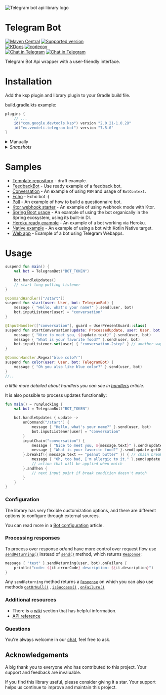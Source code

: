 ![Telegram bot api library logo](https://user-images.githubusercontent.com/3987067/180802441-966bb058-919b-4e1c-82c1-2b210cc9a94e.png)

# Telegram Bot

[![Maven Central](https://img.shields.io/maven-central/v/eu.vendeli/telegram-bot?style=flat&label=Maven&logo=apache-maven)](https://search.maven.org/artifact/eu.vendeli/telegram-bot)
[![Supported version](https://img.shields.io/badge/dynamic/json?url=https%3A%2F%2Fgithub.com%2Fvendelieu%2Ftelegram-bot%2Fraw%2Fmaster%2FbuildSrc%2Fsrc%2Fmain%2Fresources%2Fapi.json&query=%24.version&style=flat&logo=telegram&label=Telegram&color=blue)](https://core.telegram.org/bots/api)\
[![KDocs](https://img.shields.io/static/v1?label=Dokka&message=KDocs&color=blue&logo=kotlin)](https://vendelieu.github.io/telegram-bot/)
[![codecov](https://codecov.io/gh/vendelieu/telegram-bot/branch/master/graph/badge.svg?token=xn5xo6fu6r)](https://codecov.io/gh/vendelieu/telegram-bot) \
[![Chat in Telegram](https://img.shields.io/static/v1?label=Telegram&message=Chat&color=blue&logo=telegram)](https://t.me/venny_tgbot)
[![Chat in Telegram](https://img.shields.io/static/v1?label=Telegram&message=Channel&color=blue&logo=telegram)](https://t.me/kotlingram)

Telegram Bot Api wrapper with a user-friendly interface.

# Installation

Add the ksp plugin and library plugin to your Gradle build file.

build.gradle.kts example:

```gradle
plugins {
    // ...
    id("com.google.devtools.ksp") version "2.0.21-1.0.28"
    id("eu.vendeli.telegram-bot") version "7.5.0"
}
```

<details>
<summary>Manually</summary>
To set up the project without using the plugin, you need to add a dependency and configure the ksp processor:

```gradle
plugins {
    // ...
    id("com.google.devtools.ksp") version "2.0.21-1.0.28"
}

dependencies {
    // ...
    implementation("eu.vendeli:telegram-bot:7.5.0")
    ksp("eu.vendeli:ksp:7.5.0")
}
```

For multiplatform, you need to add the dependency to common sources and define ksp for the targets you need, see example
in [native-example](https://github.com/ktgram/native-example/blob/master/build.gradle.kts).
</details>


<details>
  <summary><i>Snapshots</i></summary>

[![Snapshot version](https://img.shields.io/badge/dynamic/json?url=https%3A%2F%2Frx.vendeli.eu%2Fsnap-ver%2Ftelegram-bot&query=%24%5B0%5D.name&logo=github&label=SNAPSHOT&link=https%3A%2F%2Fgithub.com%2Fvendelieu%3Ftab%3Dpackages%26repo_name%3Dtelegram-bot)](https://github.com/vendelieu?tab=packages&repo_name=telegram-bot)

To install snapshot versions, add snapshot repository,
if you're using plugin just use `addSnapshotRepo` parameter:

```gradle
ktGram {
    forceVersion = "branch-xxxxxx~xxxxxx"
    addSnapshotRepo = true
}
```

or manually add repository:

```gradle
repositories {
    mavenCentral()
    // ...
    maven("https://mvn.vendeli.eu/telegram-bot") // this
}
```

And add library dependency (with ksp processor) as described in `manually` section using the latest package version
from [packages](https://github.com/vendelieu?tab=packages&repo_name=telegram-bot) or from badge above.

</details>

# Samples

- [Template repository](https://github.com/vendelieu/telegram-bot_template) - draft example.
- [FeedbackBot](https://github.com/ktgram/feedback-bot) - Use ready example of a feedback bot.
- [Conversation](https://github.com/vendelieu/telegram-bot_template/tree/conversation) - An example of using `FSM` and
  usage of `BotContext`.
- [Echo](https://github.com/vendelieu/telegram-bot_template/tree/echo) - Echo bot :)
- [Poll](https://github.com/vendelieu/telegram-bot_template/tree/poll) - An example of how to build a questionnaire bot.
- [Ktor webhook starter](https://github.com/ktgram/webhook) - An example of using webhook mode
  with Ktor.
- [Spring Boot usage](https://github.com/vendelieu/telegram-bot_template/tree/spring-bot) - An example of using the bot
  organically in the Spring ecosystem, using its built-in DI.
- [Heroku ready example](https://github.com/vendelieu/telegram-bot_template/tree/heroku) - An example of a bot working
  via Heroku.
- [Native example](https://github.com/ktgram/native-example) - An example of using a bot with Kotlin Native target.
- [Web app](https://github.com/ktgram/webapp) - Example of a bot using Telegram Webapps.

</details>

# Usage

```kotlin
suspend fun main() {
    val bot = TelegramBot("BOT_TOKEN")

    bot.handleUpdates()
    // start long-polling listener
}

@CommandHandler(["/start"])
suspend fun start(user: User, bot: TelegramBot) {
    message { "Hello, what's your name?" }.send(user, bot)
    bot.inputListener[user] = "conversation"
}

@InputHandler(["conversation"], guard = UserPresentGuard::class)
suspend fun startConversation(update: ProcessedUpdate, user: User, bot: TelegramBot) {
    message { "Nice to meet you, ${update.text}" }.send(user, bot)
    message { "What is your favorite food?" }.send(user, bot)
    bot.inputListener.set(user) { "conversation-2step" } // another way to set input
}

@CommonHandler.Regex("blue colo?r")
suspend fun color(user: User, bot: TelegramBot) {
    message { "Oh you also like blue color?" }.send(user, bot)
}
//..
```

*a little more detailed about handlers you can see
in [handlers](https://github.com/vendelieu/telegram-bot/wiki/Handlers) article.*

It is also possible to process updates functionally:

```kotlin
fun main() = runBlocking {
    val bot = TelegramBot("BOT_TOKEN")

    bot.handleUpdates { update ->
        onCommand("/start") {
            message { "Hello, what's your name?" }.send(user, bot)
            bot.inputListener[user] = "conversation"
        }
        inputChain("conversation") {
            message { "Nice to meet you, ${message.text}" }.send(update.getUser(), bot)
            message { "What is your favorite food?" }.send(update.getUser(), bot)
        }.breakIf({ message.text == "peanut butter" }) { // chain break condition
            message { "Oh, too bad, I'm allergic to it." }.send(update.getUser(), bot)
            // action that will be applied when match
        }.andThen {
            // next input point if break condition doesn't match
        }
    }
}
```

### Configuration

The library has very flexible customization options, and there are different options to configure through external sources.

You can read more in a [Bot configuration](https://github.com/vendelieu/telegram-bot/wiki/Bot-configuration) article.

### Processing responses

To process over response or/and have more control over request flow
use [
`sendReturning()`](https://vendelieu.github.io/telegram-bot/-telegram%20-bot/eu.vendeli.tgbot.interfaces.action/-action/send-returning.html)
instead
of [
`send()`](https://vendelieu.github.io/telegram-bot/-telegram%20-bot/eu.vendeli.tgbot.interfaces.action/-action/send.html)
method,
which
returns [
`Response`](https://vendelieu.github.io/telegram-bot/-telegram%20-bot/eu.vendeli.tgbot.types.internal/-response/index.html):

```kotlin
message { "test" }.sendReturning(user, bot).onFailure {
    println("code: ${it.errorCode} description: ${it.description}")
}
```

Any `sendReturning` method returns
a [
`Response`](https://vendelieu.github.io/telegram-bot/-telegram%20-bot/eu.vendeli.tgbot.types.internal/-response/index.html)
on which you can also use
methods [
`getOrNull()`](https://vendelieu.github.io/telegram-bot/-telegram%20-bot/eu.vendeli.tgbot.types.internal/get-or-null.html)
, [
`isSuccess()`](https://vendelieu.github.io/telegram-bot/-telegram%20-bot/eu.vendeli.tgbot.types.internal/is-success.html)
, [
`onFailure()`](https://vendelieu.github.io/telegram-bot/-telegram%20-bot/eu.vendeli.tgbot.types.internal/on-failure.html)

### Additional resources

* There is a [wiki](https://github.com/vendelieu/telegram-bot/wiki) section that has helpful information.
* [API reference](https://vendelieu.github.io/telegram-bot/)

### Questions

You're always welcome in our [chat](https://t.me/venny_tgbot), feel free to ask.

## Acknowledgements

A big thank you to everyone who has contributed to this project. Your support and feedback are invaluable.

If you find this library useful, please consider giving it a star. Your support helps us continue to improve
and maintain this project.
